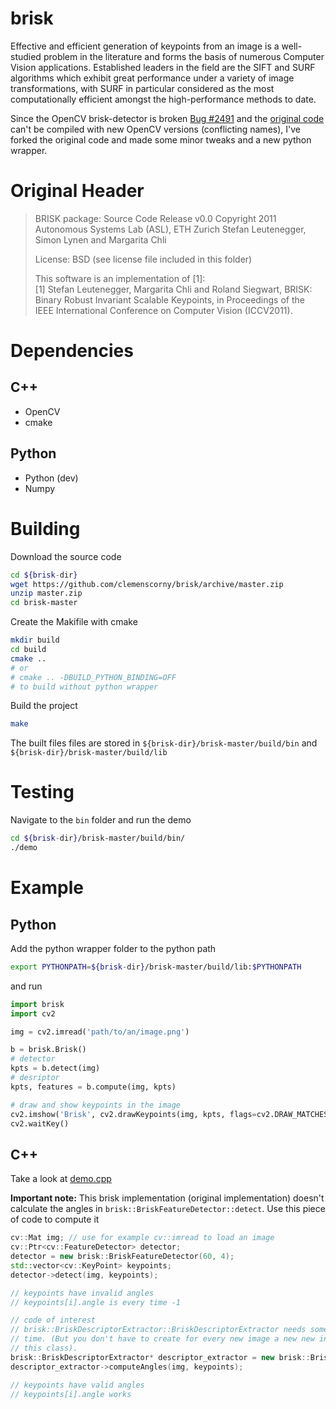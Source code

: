 # brisk
Effective and efficient generation of keypoints from an image is a well-studied
problem in the literature and forms the basis of numerous Computer Vision
applications. Established leaders in the field are the SIFT and SURF algorithms
which exhibit great performance under a variety of image transformations, with
SURF in particular considered as the most computationally efficient amongst the
high-performance methods to date.

Since the OpenCV brisk-detector is broken
[Bug #2491](http://code.opencv.org/issues/2491 "Bugreport") and the
[original code](http://www.asl.ethz.ch/people/lestefan/personal/BRISK "Original Code")
can't be compiled with new OpenCV versions (conflicting names), I've forked the
original code and made some minor tweaks and a new python wrapper.

# Original Header
> BRISK package: Source Code Release v0.0
> Copyright 2011 Autonomous Systems Lab (ASL), ETH Zurich
> Stefan Leutenegger, Simon Lynen and Margarita Chli
>
> License: BSD (see license file included in this folder)
>
> This software is an implementation of [1]:  
> [1] Stefan Leutenegger, Margarita Chli and Roland Siegwart, BRISK:  
>    Binary Robust Invariant Scalable Keypoints, in Proceedings of the  
>    IEEE International Conference on Computer Vision (ICCV2011).

# Dependencies
## C++
* OpenCV
* cmake

## Python
* Python (dev)
* Numpy

# Building
Download the source code
```bash
cd ${brisk-dir}
wget https://github.com/clemenscorny/brisk/archive/master.zip
unzip master.zip
cd brisk-master
```
Create the Makifile with cmake
```bash
mkdir build
cd build
cmake ..
# or
# cmake .. -DBUILD_PYTHON_BINDING=OFF
# to build without python wrapper
```
Build the project
```bash
make
```
The built files files are stored in `${brisk-dir}/brisk-master/build/bin` and `${brisk-dir}/brisk-master/build/lib`

# Testing
Navigate to the `bin` folder and run the demo
```bash
cd ${brisk-dir}/brisk-master/build/bin/
./demo
```

# Example
## Python
Add the python wrapper folder to the python path
```bash
export PYTHONPATH=${brisk-dir}/brisk-master/build/lib:$PYTHONPATH
```
and run
```python
import brisk
import cv2

img = cv2.imread('path/to/an/image.png')

b = brisk.Brisk()
# detector
kpts = b.detect(img)
# desriptor
kpts, features = b.compute(img, kpts)

# draw and show keypoints in the image
cv2.imshow('Brisk', cv2.drawKeypoints(img, kpts, flags=cv2.DRAW_MATCHES_FLAGS_DRAW_RICH_KEYPOINTS))
cv2.waitKey()
```

## C++
Take a look at [demo.cpp](/src/demo.cpp "demo.cpp")

**Important note:** This brisk implementation (original implementation) doesn't
calculate the angles in `brisk::BriskFeatureDetector::detect`.
Use this piece of code to compute it
```cpp
cv::Mat img; // use for example cv::imread to load an image
cv::Ptr<cv::FeatureDetector> detector;
detector = new brisk::BriskFeatureDetector(60, 4);
std::vector<cv::KeyPoint> keypoints;
detector->detect(img, keypoints);

// keypoints have invalid angles
// keypoints[i].angle is every time -1

// code of interest
// brisk::BriskDescriptorExtractor::BriskDescriptorExtractor needs some computation
// time. (But you don't have to create for every new image a new new instance of
// this class).
brisk::BriskDescriptorExtractor* descriptor_extractor = new brisk::BriskDescriptorExtractor();
descriptor_extractor->computeAngles(img, keypoints);

// keypoints have valid angles
// keypoints[i].angle works
```
